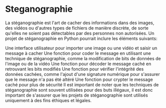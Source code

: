 # Steganographie

La stéganographie est l'art de cacher des informations dans des images, des vidéos ou d'autres types de fichiers de manière discrète, de sorte qu'elles ne soient pas détectables par des personnes non autorisées. Un projet de stéganographie en Python pourrait inclure les éléments suivants:

Une interface utilisateur pour importer une image ou une vidéo et saisir un message à cacher
Une fonction pour coder le message en utilisant une technique de stéganographie, comme la modification de bits de données de l'image ou de la vidéo
Une fonction pour décoder le message caché en retrouvant les bits modifiés
Une fonction pour vérifier l'intégrité des données cachées, comme l'ajout d'une signature numérique pour s'assurer que le message n'a pas été altéré
Une fonction pour crypter le message caché pour plus de sécurité
Il est important de noter que les techniques de stéganographie sont souvent utilisées pour des buts illégaux, il est donc important de s'assurer que les projets de stéganographie sont utilisés uniquement à des fins éthiques et légales.
